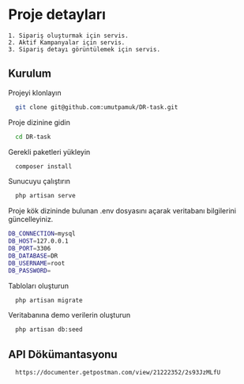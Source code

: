 
# Proje detayları


    1. Sipariş oluşturmak için servis.
    2. Aktif Kampanyalar için servis.
    3. Sipariş detayı görüntülemek için servis.

## Kurulum

Projeyi klonlayın

```bash
  git clone git@github.com:umutpamuk/DR-task.git
```

Proje dizinine gidin

```bash
  cd DR-task
```

Gerekli paketleri yükleyin

```bash
  composer install
```

Sunucuyu çalıştırın

```bash
  php artisan serve
```

Proje kök dizininde bulunan .env dosyasını açarak veritabanı bilgilerini güncelleyiniz.
```bash
DB_CONNECTION=mysql
DB_HOST=127.0.0.1
DB_PORT=3306
DB_DATABASE=DR
DB_USERNAME=root
DB_PASSWORD=
```

Tabloları oluşturun

```bash
  php artisan migrate
```
Veritabanına demo verilerin oluşturun

```bash
  php artisan db:seed
```

## API Dökümantasyonu



```http
  https://documenter.getpostman.com/view/21222352/2s93JzMLfU
```

  
